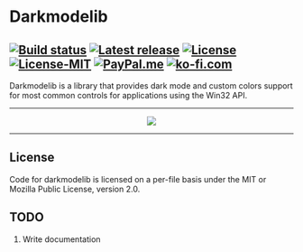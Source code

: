 # Darkmodelib

[![Build status](https://img.shields.io/github/actions/workflow/status/ozone10/darkmodelib/build_win.yml?logo=Github)](https://github.com/ozone10/darkmodelib/actions)
[![Latest release](https://img.shields.io/github/v/release/ozone10/darkmodelib?include_prereleases)](https://github.com/ozone10/darkmodelib/releases/latest)
[![License](https://img.shields.io/github/license/ozone10/darkmodelib)](https://www.mozilla.org/en-US/MPL/2.0/)
[![License-MIT](https://img.shields.io/badge/license-MIT-green)](./LICENSE-MIT.md)
[![PayPal.me](https://img.shields.io/badge/PayPal-me-00457C?&logo=paypal&logoColor=white&maxAge=2592000)](https://paypal.me/ozone10/)
[![ko-fi.com](https://img.shields.io/badge/Ko--fi-Buy_Me_a_Tea-F16061?logo=ko-fi&logoColor=white&maxAge=2592000)](https://ko-fi.com/ozone10/)
---

Darkmodelib is a library that provides dark mode and custom colors support
for most common controls for applications using the Win32 API.

* * *

<p align="center">
  <img src="https://i.imgur.com/D8ZgP6G.png">
</p>

* * *
## License

Code for darkmodelib is licensed on a per-file basis under the MIT or Mozilla Public License, version 2.0.

## TODO

1. Write documentation
